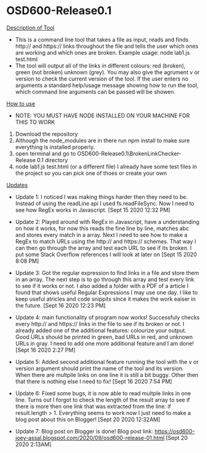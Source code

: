 # OSD600-Release0.1
<u>Description of Tool</u>
- This is a command line tool that takes a file as input, reads and finds http:// and https:// links throughout the file and tells the user which ones are working and which ones are broken. Example usage: node lab1.js test.html
- The tool will output all of the links in different colours: red (broken), green (not broken) unknown (grey). You may also give the agrument v or version to check the current version of the tool. If the user enters no arguments a standard help/usage message showing how to run the tool, which command line arguments can be passed will be showen. 

<u>How to use</u>
- NOTE: YOU MUST HAVE NODE INSTALLED ON YOUR MACHINE FOR THIS TO WORK
1. Download the repository
2. Although the node_modules are in there run npm install to make sure everything is installed properly.  
3. open terminal and go to OSD600-Release0.1\BrokenLinkChecker- Release 0.1 directory
4. node lab1.js test.html (or a different file) I already have some test files in the project so you can pick one of thoes or create your own


<u>Updates</u>
- Update 1: I noticed I was making things harder then they need to be. Instead of using the readLine api I used fs.readFileSync. Now I need to see how RegEx works in Javascript. [Sept 15 2020 12:32 PM]
- Update 2: Played around with RegEx in Javascript, have a understanding on how it works, for now this reads the fine line by line, matches abc and stores every match in a array. Next I need to see how to make a RegEx to match URLs using the http:// and https:// schemes. That way I can then go through the array and test each URL to see if its broken. I put some Stack Overflow references I will look at later on [Sept 15 2020 8:08 PM]
- Update 3: Got the regular expression to find links in a file and store them in an array. The next step is to go through this array and test every link to see if it works or not. I also added a folder with a PDF of a article I found that shows useful Regular Expressions I may use one day. I like to keep useful atricles and code snippits since it makes the work eaiser in the future. [Sept 16 2020 12:23 PM]
- Update 4: main functionality of program now works! Successfuly checks every http:// and https:// links in the file to see if its broken or not. I already added one of the additional features: colourize your output. Good URLs should be printed in green, bad URLs in red, and unknown URLs in gray. I need to add one more additional feature and I am done!  [Sept 16 2020 2:27 PM]
- Update 5: Added second additional feature running the tool with the v or version argument should print the name of the tool and its version. When there are multpile links on one line it is still a bit buggy. Other then that there is nothing else I need to fix! [Sept 16 2020 7:54 PM]

- Update 6: Fixed some bugs, it is now able to read multple links in one line. Turns out I forgot to check the length of the result array to see if there is more then one link that was extracted from the line: if result.length > 1. Everything seems to work now I just need to make a blog post about this on Blogger! [Sept 20 2020 12:32AM]
- Update 7: Blog post on Blogger is done! Blog post link: https://osd600-joey-assal.blogspot.com/2020/09/osd600-release-01.html [Sept 20 2020 2:13AM]
